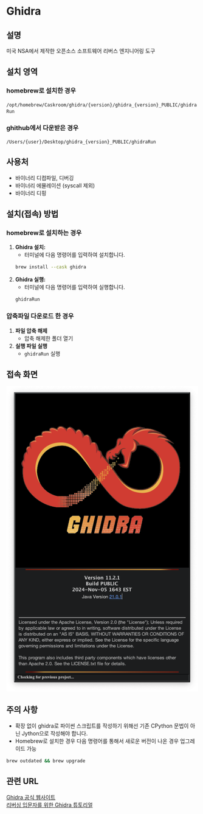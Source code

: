 # Ghidra

## 설명
미국 NSA에서 제작한 오픈소스 소프트웨어 리버스 엔지니어링 도구

## 설치 영역
### homebrew로 설치한 경우
`/opt/homebrew/Caskroom/ghidra/{version}/ghidra_{version}_PUBLIC/ghidraRun`

### ghithub에서 다운받은 경우
`/Users/{user}/Desktop/ghidra_{version}_PUBLIC/ghidraRun`

## 사용처
- 바이너리 디컴파일, 디버깅
- 바이너리 에뮬레이션 (syscall 제외)
- 바이너리 디핑

## 설치(접속) 방법
### homebrew로 설치하는 경우
1. **Ghidra 설치:**
   - 터미널에 다음 명령어를 입력하여 설치합니다. 
   ```bash
   brew install --cask ghidra
   ```
2. **Ghidra 실행:**
   - 터미널에 다음 명령어를 입력하여 실행합니다. 
   ```bash
   ghidraRun
   ```

### 압축파일 다운로드 한 경우
1. **파일 압축 해제**
   - 압축 해제한 폴더 열기
2. **실행 파일 실행**
   - `ghidraRun` 실행

## 접속 화면
![접속 화면 설명](Ghidra.png)

## 주의 사항
- 확장 없이 ghidra로 파이썬 스크립트를 작성하기 위해선 기존 CPython 문법이 아닌 Jython으로 작성해야 합니다.
- Homebrew로 설치한 경우 다음 명령어를 통해서 새로운 버전이 나온 경우 업그레이드 가능 
```bash
brew outdated && brew upgrade
```

## 관련 URL
[Ghidra 공식 웹사이트](https://ghidra-sre.org)  
[리버싱 입문자를 위한 Ghidra 튜토리얼](https://blog.hspace.io/posts/Ghidra-tutorial-for-reversing-beginners/)